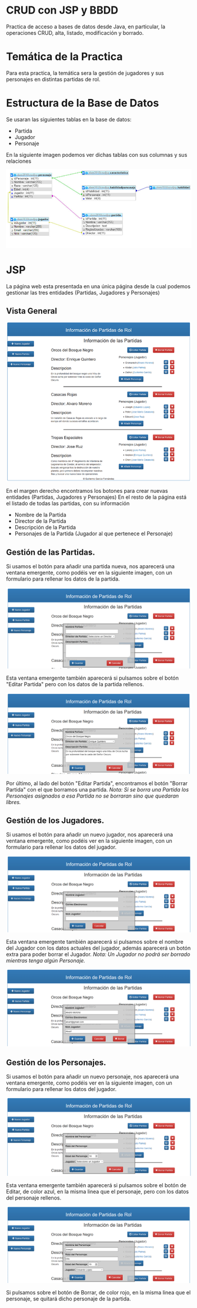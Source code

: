 # CRUD con JSP y BBDD

  Practica de acceso a bases de datos desde Java, en particular, la operaciones CRUD, alta, listado, modificación y borrado.

# Temática de la Practica

  Para esta practica, la temática sera la gestión de jugadores y sus personajes en distintas partidas de rol.

# Estructura de la Base de Datos

  Se usaran las siguientes tablas en la base de datos:

  * Partida
  * Jugador
  * Personaje

  En la siguiente imagen podemos ver dichas tablas con sus columnas y sus relaciones
  
  ![Estructura de las Tablas](https://github.com/GuillermoGarcia/dam-2018-crud-jsp-personajes-rol/blob/master/jspcrud01.jpg)


# JSP

  La página web esta presentada en una única página desde la cual podemos gestionar las tres entidades (Partidas, Jugadores y Personajes)

## Vista General

  ![Vista General](https://github.com/GuillermoGarcia/dam-2018-crud-jsp-personajes-rol/blob/master/jspcrud02.png)

  En el margen derecho encontramos los botones para crear nuevas entidades (Partidas, Jugadores y Personajes)
  En el resto de la página está el listado de todas las partidas, con su información
  * Nombre de la Partida
  * Director de la Partida
  * Descripción de la Partida
  * Personajes de la Partida (Jugador al que pertenece el Personaje)
  
## Gestión de las Partidas.

  Si usamos el botón para añadir una partida nueva, nos aparecerá una ventana emergente, como podéis ver en la siguiente imagen, con un formulario para rellenar los datos de la partida.

  ![Vista General](https://github.com/GuillermoGarcia/dam-2018-crud-jsp-personajes-rol/blob/master/jspcrud05.png)

  Esta ventana emergente también aparecerá si pulsamos sobre el botón "Editar Partida" pero con los datos de la partida rellenos.

  ![Vista General](https://github.com/GuillermoGarcia/dam-2018-crud-jsp-personajes-rol/blob/master/jspcrud06.png)

  Por último, al lado del botón "Editar Partida", encontramos el botón "Borrar Partida" con el que borramos una partida.
  _Nota: Si se borra una Partida los Personajes asignados a esa Partida no se borraran sino que quedaran libres._

## Gestión de los Jugadores.

  Si usamos el botón para añadir un nuevo jugador, nos aparecerá una ventana emergente, como podéis ver en la siguiente imagen, con un formulario para rellenar los datos del jugador.

  ![Vista General](https://github.com/GuillermoGarcia/dam-2018-crud-jsp-personajes-rol/blob/master/jspcrud03.png)

  Esta ventana emergente también aparecerá si pulsamos sobre el nombre del Jugador con los datos actuales del jugador, además aparecerá un botón extra para poder borrar el Jugador.
  _Nota: Un Jugador no podrá ser borrado mientras tenga algún Personaje._

  ![Vista General](https://github.com/GuillermoGarcia/dam-2018-crud-jsp-personajes-rol/blob/master/jspcrud04.png)

## Gestión de los Personajes.

  Si usamos el botón para añadir un nuevo personaje, nos aparecerá una ventana emergente, como podéis ver en la siguiente imagen, con un formulario para rellenar los datos del jugador.

  ![Vista General](https://github.com/GuillermoGarcia/dam-2018-crud-jsp-personajes-rol/blob/master/jspcrud07.png)

  Esta ventana emergente también aparecerá si pulsamos sobre el botón de Editar, de color azul, en la misma linea que el personaje, pero con los datos del personaje rellenos.

  ![Vista General](https://github.com/GuillermoGarcia/dam-2018-crud-jsp-personajes-rol/blob/master/jspcrud08.png)

  Si pulsamos sobre el botón de Borrar, de color rojo, en la misma linea que el personaje, se quitará dicho personaje de la partida.
